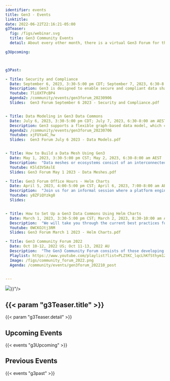 ```yaml
---
identifier: events
title: Gen3 - Events
linktitle:
date: 2022-06-22T22:16:21-05:00
g3Teaser:
  fig: /figs/webinar.svg
  title: Gen3 Community Events
  detail: About every other month, there is a virtual Gen3 Forum for the community of Gen3 developers, operators, sponsors and users of Gen3 data platforms. These events aim to share information about how to set up new Gen3 instances, build a community that can help each other, and create clear paths for support from the Gen3 core development team.

g3Upcoming:



g3Past:

- Title: Security and Compliance
  Date: September 6, 2023, 3:30-5:00 pm CDT; September 7, 2023, 6:30-8:00 am AEST
  Description: Gen3 is designed to enable secure and compliant data sharing and analysis for researchers around the world. However, security and compliance can be a complex topic and so we will focus our next event on security best practices.  The event will also include experiences from other Gen3 operators on setting up and maintaining a Gen3 Data Commons from a security perspective.
  Youtube: 7liOXTPcBP4
  Agenda2: /community/events/gen3forum_20230906
  Slides:  Gen3 Forum September 6 2023 - Security and Compliance.pdf


- Title: Data Modeling in Gen3 Data Commons
  Date: July 6, 2023, 3:30-5:00 pm CDT; July 7, 2023, 6:30-8:00 am AEST
  Description: Gen3 supports a flexible graph-based data model, which can be customized for a wide variety of projects and use cases.  At this community event we will hear from several data commons operators on how they have created their dictionaries and about any tools or processes they use for updating and configuring them.  
  Agenda2: /community/events/gen3forum_20230706
  Youtube: xjFUYa4C_hw
  Slides:  Gen3 Forum July 6 2023 - Data Models.pdf


- Title: How to Build a Data Mesh Using Gen3
  Date: May 1, 2023, 3:30-5:00 pm CST; May 2, 2023, 6:30-8:00 am AEST
  Description:  "Data meshes or ecosystems consist of an interconnected network of data resources (e.g. data commons, repositories, or knowledgebases) that are integrated by utilizing a common set of software services. Each component data resource may have many of its own systems and separate governance, but they are all connected via framework or mesh services such as authentication and authorization, data indexing, and metadata services. In this Gen3 community event we'll describe the Gen3 Mesh Services, and you will hear from a few projects and applications that are utilizing the Gen3 mesh functionality. As always we will leave plenty of time for questions and discussion."
  Youtube: K5ld3V5AslE
  Slides: Gen3 Forum May 1 2023 - Data Meshes.pdf

- Title: Gen3 Forum Office Hours - Helm Charts
  Date: April 5, 2023, 4:00-5:00 pm CST; April 6, 2023, 7:00-8:00 am AEST
  Description:  "Join us for an informal session where a platform engineer from the Center for Translational Data Science (CTDS) will be on hand to answer your questions about using Helm Charts for setting up a Gen3 Data Commons."
  Youtube: y8ZFiQYzkg8
  Slides:


- Title: How to Set Up a Gen3 Data Commons Using Helm Charts
  Date: March 1, 2023, 3:30-5:00 pm CST; March 2, 2023, 8:30-10:00 am AEST
  Description:  "We will take you through the current best practices for setting up and configuring your own Gen3 Data Commons in multiple clouds by using Helm Charts. Helm is a tool that streamlines installing and managing Kubernetes applications, which is a system for automating deployment, scaling, and management of containerized applications. The use of Helm will greatly simplify standing up, configuring, and maintaining your own Gen3 Data Commons. This is the first of a series of community events through 2023."
  Youtube: 0WCKOJtj3RM
  Slides: Gen3 Forum March 1 2023 - Helm Charts.pdf

- Title: Gen3 Community Forum 2022
  Date: Oct 10-12, 2022 US; Oct 11-13, 2022 AU
  Description:  "The Gen3 Community Forum consists of those developing and operating Gen3 data commons and data meshes, those considering developing Gen3 data commons and meshes, and other stakeholders involved with the Gen3 community. The four aims of the Forum are: to share knowledge about Gen3, its architecture, and the Gen3 roadmaps and priorities; to strengthen the connection between the Gen3 core team and those developing, operating and using Gen3 platforms; to design a set of ongoing community engagement activities; and to discuss and agree on key shared development priorities between the Gen3 core team and the Gen3 community. The virtual community forum is co-hosted by the University of Chicago and the Australian BioCommons."
  Playlist: https://www.youtube.com/playlist?list=PLZtKC_lqcLhKfSthym1ZKcDKf1n0wLzuH
  Image: /figs/community_forum_2022.png
  Agenda: /community/events/gen3forum_202210_post


---
```



<section class="g3-bg__mint">
  <div class="g3-outer-wrapper g3-flex-content g3-flex-content__reverse">
    <div class="g3-col__65 g3-flex-content g3-mb-space__padding-lg-top g3-space__margin-md-top-bottom">
      <img class="g3-img__full-width" src="{{< param "g3Teaser.fig" >}}"/>
    </div>
    <div class="g3-space__padding-lg-top g3-space__padding-lg-bottom g3-col__35">
      <div class="g3-space__wrapper-gap-left">
        <h1 class="g3-space__margin-sm-bottom">
          {{< param "g3Teaser.title" >}}
        </h1>
        <p class="g3-space__margin-sm-bottom introduction">
          {{< param "g3Teaser.detail" >}}
        </p>
      </div>
    </div>
  </div>
</section>

<section class="g3-space__padding-sm-top g3-space__padding-sm-bottom">
    <div class="g3-inner-wrapper">
        <h2>Upcoming Events</h2>
    </div>
</section>

{{< events "g3Upcoming" >}}

<section class="g3-space__padding-sm-top g3-space__padding-sm-bottom">
    <div class="g3-inner-wrapper">
        <h2>Previous Events</h2>
    </div>
</section>

{{< events "g3past" >}}
